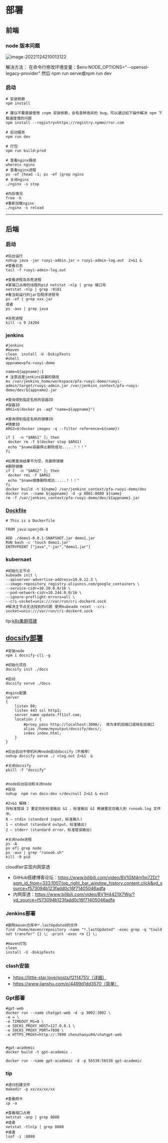# 部署

## 前端

### node 版本问题

![image-20221124210013122](http://cdn.pengfanao.top/image-20221124210013122.png)

解决方法：
在命令行修改环境变量：$env:NODE_OPTIONS="--openssl-legacy-provider"
然后 npm run serve或npm run dev

### 启动

```shell
# 安装依赖
npm install

# 建议不要直接使用 cnpm 安装依赖，会有各种诡异的 bug。可以通过如下操作解决 npm 下载速度慢的问题
npm install --registry=https://registry.npmmirror.com

# 启动服务
npm run dev

# 打包
npm run build:prod

# 查看nginx路径
whereis nginx
# 查看nginx进程
ps -ef |head -1; ps -ef |grep nginx       
# 关闭nginx
./nginx -s stop
 
#内存情况
free -h
#重新加载nginx
./nginx -s reload
```





---

## 后端

### 启动

```shell
#后台运行
nohup java -jar ruoyi-admin.jar > ruoyi-admin-log.out  2>&1 &
#查看日志
tail -f ruoyi-admin-log.out

#查看进程及杀死进程
#某端口占用的线程的pid netstat -nlp | grep 端口号
netstat -nlp | grep :9181
#看当前运行的jar包程序进程号
ps -ef | grep xxx.jar
或者
ps -aux | grep java
 
#杀死进程
kill -s 9 24204

```

### jenkins

```shell
#jenkins
#maven
clean  install -U -DskipTests
#shell
appname=pfa-ruoyi-demo

name=${appname}:1
# 注意这是jenkins容器的路径
mv /var/jenkins_home/workspace/pfa-ruoyi-demo/ruoyi-admin/target/ruoyi-admin.jar /var/jenkins_context/pfa-ruoyi-demo/dev/${appname}.jar

#查询得到指定名称的容器ID
#容器ID
ARG1=$(docker ps -aqf "name=${appname}")

#查询得到指定名称的镜像ID
#镜像ID
ARG2=$(docker images -q --filter reference=${name})

if [  -n "$ARG1" ]; then
 docker rm -f $(docker stop $ARG1)
 echo "$name容器停止删除成功.....！！！"
fi

#如果查询结果不为空，先删除镜像
#删除镜像
if [  -n "$ARG2" ]; then
 docker rmi -f $ARG2
 echo "$name镜像删除成功.....！！！"
fi
docker build -t ${name} /var/jenkins_context/pfa-ruoyi-demo/dev
docker run --name ${appname} -d -p 8081:8080 ${name}
rm -f /var/jenkins_context/pfa-ruoyi-demo/dev/${appname}.jar
```

### [Dockfile](https://angry-swanson-b4e47b.netlify.app/zh-cn/custom-navbar)

```shell
# This is a Dockerfile

FROM java:openjdk-8

ADD ./demo1-0.0.1-SNAPSHOT.jar demo1.jar
RUN bash -c 'touch demo1.jar'
ENTRYPOINT ["java","-jar","demo1.jar"]
```



### kubernaet

```shell
#初始化主节点
kubeadm init \
--apiserver-advertise-address=10.0.12.3 \
--image-repository registry.aliyuncs.com/google_containers \
--service-cidr=10.20.0.0/16 \
--pod-network-cidr=10.244.0.0/16 \
--ignore-preflight-errors=all \
--cri-socket=unix:///var/run/cri-dockerd.sock
#解决主节点无法找到的问题 使用kubeadm reset --cri-socket=unix:///var/run/cri-dockerd.sock
```

tip:[k8s集群搭建](https://blog.csdn.net/gyqailxj/article/details/128190738)



## [docsify部署](https://www.zanglikun.com/15788.html)

```shell
#安装node
npm i docsify-cli -g

#初始化项目
docsify init ./docs

#启动
docsify serve ./docs

#nginx配置
server
{
    listen 80;
    listen 443 ssl http2;
    server_name update.ff11sf.com;
    location / {
		#proxy_pass http://localhost:3000/;  改为本机加端口或域名加端口
		alias /home/myoutput/docsify/docs/;
    	index index.html;
    }
}

#后台启动不停机利用node启动docsify（不推荐）
nohup docsify serve ./ >log.out 2>&1  &

#关闭docsify
pkill -f "docsify"


#node后台启动和关闭node
#启动
nohup  npm run docs:dev >/dev/null 2>&1 & exit

#2>&1 解释：
将标准错误 2 重定向到标准输出 &1 ，标准输出 &1 再被重定向输入到 runoob.log 文件中。
0 – stdin (standard input，标准输入)
1 – stdout (standard output，标准输出)
2 – stderr (standard error，标准错误输出)

#关闭node进程
ps -A 
ps ef| grep node
ps -aux | grep "runoob.sh" 
kill -9 pid
```



cloudfair实现内网穿透

- GitHub搭建博客论坛：https://www.bilibili.com/video/BV1GM4m1m7ZD/?spm_id_from=333.1007.top_right_bar_window_history.content.click&vd_source=f573094b123fadd0c16f71405046adfa
- 内网穿透：https://www.bilibili.com/video/BV1H4421X7Wg/?vd_source=f573094b123fadd0c16f71405046adfa



### Jenkins部署

```shell
#删除maven仓库中*.lastUpdated的文件
find /home/maven/repository -name "*.lastUpdated" -exec grep -q "Could not transfer" {} \; -print -exec rm {} \;

#maven打包
clean 
install -U -DskipTests
```



### clash安装

- https://little-star.love/posts/f2114751/（详细）
- https://www.jianshu.com/p/4499d1dd3570（简单）



### Gpt部署

```shell
#gpt-web  
docker run --name chatgpt-web -d -p 3002:3002 \
-e = \
-e TIMEOUT_MS=0 \
-e SOCKS_PROXY_HOST=127.0.0.1 \
-e SOCKS_PROXY_PORT=7890 \
-e HTTPS_PROXY=http://:7890 chenzhaoyu94/chatgpt-web


#gpt-academic
docker build -t gpt-academic .

docker run --name gpt-academic -d -p 56530:56530 gpt-academic
```





### tip

```shell
#递归创建文件
makedir -p xx/xx/xx/xx

#查看网卡 
ip -a

#查看端口占用
netstat -anp | grep 8080  
#或者 
netstat -tlnlp | grep 8080
#或者 
lsof -i :8080
```



